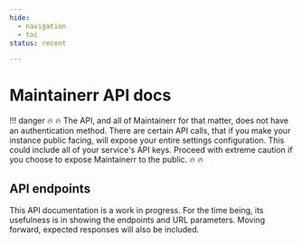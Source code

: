 ```yaml
---
hide:
  - navigation
  - toc
status: recent

---
```

# Maintainerr API docs

!!! danger
    :fire: :fire: The API, and all of Maintainerr for that matter, does not have an authentication method. There are certain API calls, that if you make your instance public facing, will expose your entire settings configuration. This could include all of your service's API keys. Proceed with extreme caution if you choose to expose Maintainerr to the public. :fire: :fire:

## API endpoints

This API documentation is a work in progress. For the time being, its usefulness is in showing the endpoints and URL parameters. Moving forward, expected responses will also be included.

<swagger-ui supportedSubmitMethods="[]" src="./openapi-spec/maintainerr_api_specs.yaml"/>